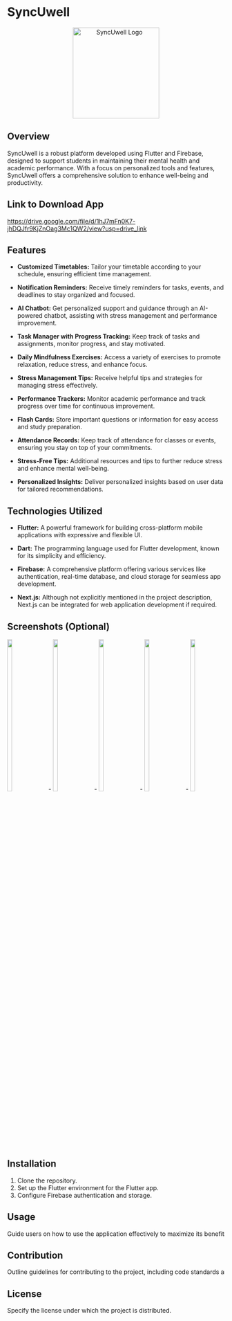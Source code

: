 # SyncUwell

<p align="center">
 <a href="https://freeimage.host/i/JNqHBOF"><img src="https://iili.io/JNqHBOF.md.png" alt="SyncUwell Logo" width="200" height="210"></a>
</p>

## Overview
SyncUwell is a robust platform developed using Flutter and Firebase, designed to support students in maintaining their mental health and academic performance. With a focus on personalized tools and features, SyncUwell offers a comprehensive solution to enhance well-being and productivity.

## Link to Download App
https://drive.google.com/file/d/1hJ7mFn0K7-jhDQJfr9KjZnOag3Mc1QW2/view?usp=drive_link

## Features

- **Customized Timetables:** Tailor your timetable according to your schedule, ensuring efficient time management.

- **Notification Reminders:** Receive timely reminders for tasks, events, and deadlines to stay organized and focused.

- **AI Chatbot:** Get personalized support and guidance through an AI-powered chatbot, assisting with stress management and performance improvement.

- **Task Manager with Progress Tracking:** Keep track of tasks and assignments, monitor progress, and stay motivated.

- **Daily Mindfulness Exercises:** Access a variety of exercises to promote relaxation, reduce stress, and enhance focus.

- **Stress Management Tips:** Receive helpful tips and strategies for managing stress effectively.

- **Performance Trackers:** Monitor academic performance and track progress over time for continuous improvement.

- **Flash Cards:** Store important questions or information for easy access and study preparation.

- **Attendance Records:** Keep track of attendance for classes or events, ensuring you stay on top of your commitments.

- **Stress-Free Tips:** Additional resources and tips to further reduce stress and enhance mental well-being.

- **Personalized Insights:** Deliver personalized insights based on user data for tailored recommendations.

## Technologies Utilized

- **Flutter:** A powerful framework for building cross-platform mobile applications with expressive and flexible UI.

- **Dart:** The programming language used for Flutter development, known for its simplicity and efficiency.

- **Firebase:** A comprehensive platform offering various services like authentication, real-time database, and cloud storage for seamless app development.

- **Next.js:** Although not explicitly mentioned in the project description, Next.js can be integrated for web application development if required.

## Screenshots (Optional)

<div style="white-space: nowrap; overflow-x: auto; overflow-y: hidden; width: 100%; display: inline-block;">
   <img src="https://iili.io/JNqdiiJ.md.jpg" alt="Screenshot 1" style="width: 15%; height: 30%; margin-right: 20px; display: inline-block;">-
    <img src="https://iili.io/JNq2qRS.md.jpg" alt="Screenshot 2" style="width: 15%; height: 30%; margin-right: 20px; display: inline-block;">-
    <img src="https://iili.io/JNq3n7p.md.jpg" alt="Screenshot 3" style="width: 15%; height: 30%; margin-right: 20px; display: inline-block;">-
   <img src="https://iili.io/JNq3RBs.md.jpg" alt="Screenshot 4" style="width: 15%; height: 30%; margin-right: 20px; display: inline-block;">-
  <img src="https://iili.io/JNq3cYl.md.jpg" alt="Screenshot 5" style="width: 15%; height: 30%;margin-right: 20px; display: inline-block;">-
    <img src="https://iili.io/JNq3w3x.md.jpg" alt="Screenshot 6" style="width: 15%; height: 30%; margin-right: 20px; display: inline-block;">-
     <img src="https://iili.io/JNq38j1.md.jpg" alt="Screenshot 7" style="width: 15%; height: 30%; margin-right: 20px; display: inline-block;">-
     <img src="https://iili.io/JNqFI8Q.md.jpg" alt="Screenshot 8" style="width: 15%; height: 30%; margin-right: 20px; display: inline-block;">-
    <img src="https://iili.io/JNqFjoX.md.jpg" alt="Screenshot 9" style="width: 15%; height: 30%; margin-right: 20px; display: inline-block;">-
       <img src="https://iili.io/JNqFUR2.md.jpg" alt="Screenshot 10" style="width: 15%; height: 30%; margin-right: 20px; display: inline-block;">-
     <img src="https://iili.io/JNqFLKb.md.jpg" alt="Screenshot 11" style="width: 15%; height: 30%; margin-right: 20px; display: inline-block;">-

## Installation

1. Clone the repository.
2. Set up the Flutter environment for the Flutter app.
3. Configure Firebase authentication and storage.

## Usage

Guide users on how to use the application effectively to maximize its benefits.

## Contribution

Outline guidelines for contributing to the project, including code standards and submission process.

## License

Specify the license under which the project is distributed.

